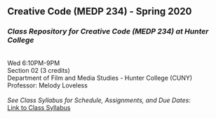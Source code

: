 ## Creative Code (MEDP 234) - Spring 2020
### <em>Class Repository for Creative Code (MEDP 234) at Hunter College</em>
</br>
Wed 6:10PM-9PM</br>
Section 02 (3 credits)</br>
Department of Film and Media Studies - Hunter College (CUNY)</br>
Professor: Melody Loveless</br>
</br>
<em>See Class Syllabus for Schedule, Assignments, and Due Dates</em>:</br>
<a href="https://docs.google.com/document/d/12kJa5g9MMT9ogiMRQI7GX0c0fMPUdKRRodkegS4aKYA/edit?usp=sharing" target="_blank">Link to Class Syllabus</a>
